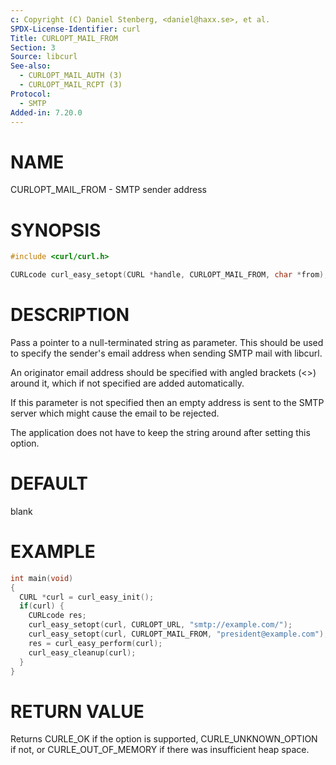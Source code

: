 ```yaml
---
c: Copyright (C) Daniel Stenberg, <daniel@haxx.se>, et al.
SPDX-License-Identifier: curl
Title: CURLOPT_MAIL_FROM
Section: 3
Source: libcurl
See-also:
  - CURLOPT_MAIL_AUTH (3)
  - CURLOPT_MAIL_RCPT (3)
Protocol:
  - SMTP
Added-in: 7.20.0
---
```


# NAME

CURLOPT_MAIL_FROM - SMTP sender address

# SYNOPSIS

~~~c
#include <curl/curl.h>

CURLcode curl_easy_setopt(CURL *handle, CURLOPT_MAIL_FROM, char *from);
~~~

# DESCRIPTION

Pass a pointer to a null-terminated string as parameter. This should be used
to specify the sender's email address when sending SMTP mail with libcurl.

An originator email address should be specified with angled brackets (\<\>)
around it, which if not specified are added automatically.

If this parameter is not specified then an empty address is sent to the SMTP
server which might cause the email to be rejected.

The application does not have to keep the string around after setting this
option.

# DEFAULT

blank

# EXAMPLE

~~~c
int main(void)
{
  CURL *curl = curl_easy_init();
  if(curl) {
    CURLcode res;
    curl_easy_setopt(curl, CURLOPT_URL, "smtp://example.com/");
    curl_easy_setopt(curl, CURLOPT_MAIL_FROM, "president@example.com");
    res = curl_easy_perform(curl);
    curl_easy_cleanup(curl);
  }
}
~~~

# RETURN VALUE

Returns CURLE_OK if the option is supported, CURLE_UNKNOWN_OPTION if not, or
CURLE_OUT_OF_MEMORY if there was insufficient heap space.
